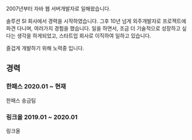 2007년부터 자바 웹 서버개발자로 일해왔습니다.

솔루션 SI 회사에서 경력을 시작하였습니다. 그후 10년 넘게 외주개발자로 프로젝트에 파견 다니며, 여러가지 경험을 했습니다.
일을 하면서, 조금 더 기술적으로 성장하고 싶다는 생각을 하게되었고, 스타트업 회사로 이직하여 일하고 있습니다.  

즐겁게 개발하기 위해 노력중 입니다.
 
## 경력

### 한패스 2020.01 ~ 현재

한패스 송금팀

### 링크올 2019.01 ~ 2020.01

링크올

